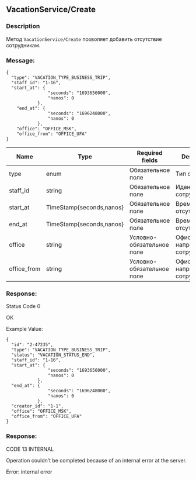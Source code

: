 ## VacationService/Create
### Description 

Метод `VacationService/Create` позволяет добавить отсутствие сотрудникам.

### Message:
```
{
  "type": "VACATION_TYPE_BUSINESS_TRIP",
  "staff_id": "1-16",
  "start_at": {
                "seconds": "1693656000",
                "nanos": 0
            },
    "end_at": {
                "seconds": "1696248000",
                "nanos": 0
            },
    "office": "OFFICE_MSK",
    "office_from": "OFFICE_UFA"
}
```
Name | Type  | Required fields| Description |
|---|-----|-------|-----------|
|type |enum| Обязательное поле |Тип отсутствия|
|staff_id|string| Обязательное поле |Идентификатор сотрудника|
|start_at|TimeStamp{seconds,nanos}| Обязательное поле |Время начала отсутствия|
|end_at|TimeStamp{seconds,nanos}| Обязательное поле |Время конца отсутствия|
|office|string| Условно-обязательное поле |Офис, куда направляется сотрудник|
|office_from|string| Условно-обязательное поле |Офис, откуда направляется сотрудник|

### Response:

Status Code 0

OK

Example Value:

```
{
  "id": "2-47235",
  "type": "VACATION_TYPE_BUSINESS_TRIP",
  "status": "VACATION_STATUS_END",
  "staff_id": "1-16",
  "start_at": {
                "seconds": "1693656000",
                "nanos": 0
            },
  "end_at": {
                "seconds": "1696248000",
                "nanos": 0
            },
  "creator_id": "1-1",
  "office": "OFFICE_MSK",
  "office_from": "OFFICE_UFA"
}
```
### Response:

CODE 13 INTERNAL

Operation couldn’t be completed because of an internal error at the server.    

Error: internal error
